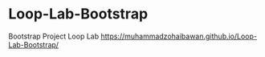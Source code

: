 # Loop-Lab-Bootstrap
Bootstrap Project Loop Lab
https://muhammadzohaibawan.github.io/Loop-Lab-Bootstrap/
